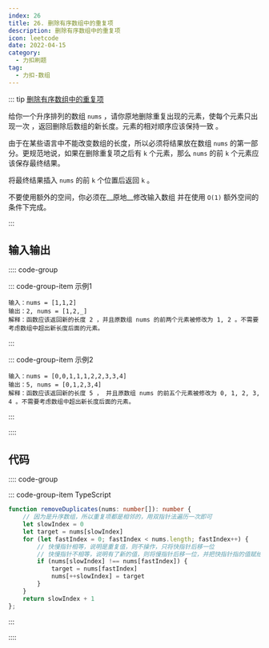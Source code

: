 ```yaml
---
index: 26
title: 26. 删除有序数组中的重复项
description: 删除有序数组中的重复项
icon: leetcode
date: 2022-04-15
category:
  - 力扣刷题
tag:
  - 力扣-数组
---
```


::: tip <a href="https://leetcode-cn.com/problems/remove-duplicates-from-sorted-array/" target="_blank">删除有序数组中的重复项</a>  <Badge text="简单" type="tip"/>

给你一个升序排列的数组 `nums` ，请你原地删除重复出现的元素，使每个元素只出现一次 ，返回删除后数组的新长度。元素的相对顺序应该保持一致 。

由于在某些语言中不能改变数组的长度，所以必须将结果放在数组 `nums` 的第一部分。更规范地说，如果在删除重复项之后有 `k` 个元素，那么 `nums` 的前 `k` 个元素应该保存最终结果。

将最终结果插入 `nums` 的前 `k` 个位置后返回 `k` 。

不要使用额外的空间，你必须在__原地__修改输入数组 并在使用 `O(1)` 额外空间的条件下完成。

:::

## 输入输出

:::: code-group

::: code-group-item 示例1

```
输入：nums = [1,1,2]
输出：2, nums = [1,2,_]
解释：函数应该返回新的长度 2 ，并且原数组 nums 的前两个元素被修改为 1, 2 。不需要考虑数组中超出新长度后面的元素。
```

:::

::: code-group-item 示例2

```
输入：nums = [0,0,1,1,1,2,2,3,3,4]
输出：5, nums = [0,1,2,3,4]
解释：函数应该返回新的长度 5 ， 并且原数组 nums 的前五个元素被修改为 0, 1, 2, 3, 4 。不需要考虑数组中超出新长度后面的元素。
```

:::

::::

## 代码

:::: code-group

::: code-group-item TypeScript

```ts
function removeDuplicates(nums: number[]): number {
    // 因为是升序数组，所以重复项都是相邻的，用双指针法遍历一次即可
    let slowIndex = 0
    let target = nums[slowIndex]
    for (let fastIndex = 0; fastIndex < nums.length; fastIndex++) {
        // 快慢指针相等，说明是重复值，则不操作，只将快指针后移一位
        // 快慢指针不相等，说明有了新的值，则将慢指针后移一位，并把快指针指的值赋给慢指针所在位置
        if (nums[slowIndex] !== nums[fastIndex]) {
            target = nums[fastIndex]
            nums[++slowIndex] = target
        }
    }
    return slowIndex + 1
};
```

:::

::::
